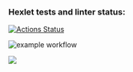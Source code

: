### Hexlet tests and linter status:

[![Actions Status](https://github.com/bea00811/backend-project-46/workflows/hexlet-check/badge.svg)](https://github.com/bea00811/backend-project-46/actions)

![example workflow](https://github.com/gbea00811/backend-project-46/workflows/hello.yml/badge.svg)

<a href="https://asciinema.org/a/fzxmYAin8ZGDSTonQmpDiEced" target="_blank"><img src="https://asciinema.org/a/fzxmYAin8ZGDSTonQmpDiEced.svg" /></a>
